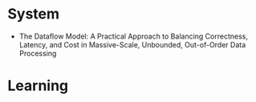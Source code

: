  
# System
- The Dataflow Model: A Practical Approach to Balancing Correctness, Latency, and Cost in Massive-Scale, Unbounded, Out-of-Order Data Processing
# Learning
